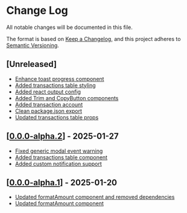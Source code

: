 # Change Log

All notable changes will be documented in this file.

The format is based on [Keep a Changelog](https://keepachangelog.com/en/1.0.0/),
and this project adheres to [Semantic Versioning](https://semver.org/spec/v2.0.0.html).

## [Unreleased]

- [Enhance toast progress component](https://github.com/multiversx/mx-sdk-dapp-core-ui/pull/31)
- [Added transactions table styling](https://github.com/multiversx/mx-sdk-dapp-core-ui/pull/30)
- [Added react output config](https://github.com/multiversx/mx-sdk-dapp-core-ui/pull/29)
- [Added Trim and CopyButton components](https://github.com/multiversx/mx-sdk-dapp-core-ui/pull/28)
- [Added transaction account](https://github.com/multiversx/mx-sdk-dapp-core-ui/pull/27)
- [Clean package.json export](https://github.com/multiversx/mx-sdk-dapp-core-ui/pull/26)
- [Updated transactions table props](https://github.com/multiversx/mx-sdk-dapp-core-ui/pull/25)

## [[0.0.0-alpha.2](https://github.com/multiversx/mx-sdk-dapp-core-ui/pull/24)] - 2025-01-27

- [Fixed generic modal event warning](https://github.com/multiversx/mx-sdk-dapp-core-ui/pull/23)
- [Added transactions table component](https://github.com/multiversx/mx-sdk-dapp-core-ui/pull/22)
- [Added custom notification support](https://github.com/multiversx/mx-sdk-dapp-core-ui/pull/21)

## [[0.0.0-alpha.1](https://github.com/multiversx/mx-sdk-dapp-core-ui/pull/16)] - 2025-01-20

- [Updated formatAmount component and removed dependencies](https://github.com/multiversx/mx-sdk-dapp-core-ui/pull/17)
- [Updated formatAmount component](https://github.com/multiversx/mx-sdk-dapp-core-ui/pull/15)
